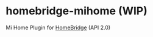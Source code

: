 # homebridge-mihome (WIP)
Mi Home Plugin for [HomeBridge](https://github.com/nfarina/homebridge) (API 2.0)
